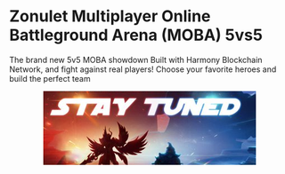 # Zonulet Multiplayer Online Battleground Arena (MOBA) 5vs5
The brand new 5v5 MOBA showdown Built with Harmony Blockchain Network, and fight against real players! Choose your favorite heroes and build the perfect team

<p align="center">
<img src="./stay_tuned.png" />
</p>
